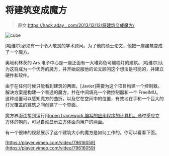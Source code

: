 # 将建筑变成魔方

> 原文:[https://hack aday . com/2013/12/12/将建筑变成魔方/](https://hackaday.com/2013/12/12/turning-a-building-into-a-rubiks-cube/)

![cube](../Images/9102bc6fb6f2ba243b044dc3cf251b51.png)

[哈维尔]必须有一个令人敬畏的学术顾问。为了他的硕士论文，他把一座建筑变成了一个魔方。

奥地利林茨的 Ars 电子中心是一座正面有一大堆彩色可编程灯的建筑。[哈维尔]认为这将成为一个优秀的魔方，并开始说服他的论文顾问这个想法是可能的，并建立硬件和软件。

由于在任何时候只能看到建筑的两面，[Javier]需要为这个项目构建一个控制器。解决方案是构建一个普通的魔方，并在中间填充一个微控制器和一个 FreeIMU。这种设置可以感知魔方的曲折，以及它在空间中的位置，有效地在手和一个巨大的灯光覆盖的建筑之间创建了一个界面。

魔方界面连接到运行用[open framework 编写的应用程序的计算机。](http://www.openframeworks.cc/)通过感应立方体的朝向，可以自动显示立方体面向用户的两面。

有一个很棒的视频展示了这个建筑大小的魔方是如何工作的。你可以看看下面。

[https://player.vimeo.com/video/79616059](https://player.vimeo.com/video/79616059)